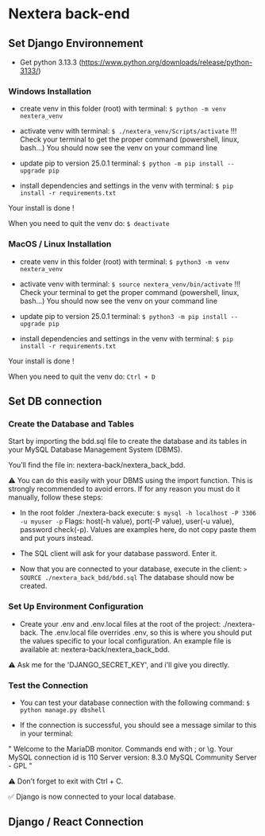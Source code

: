 # Nextera back-end

## Set Django Environnement

- Get python 3.13.3 (https://www.python.org/downloads/release/python-3133/)

### Windows Installation

- create venv in this folder (root) with terminal: `$ python -m venv nextera_venv`

- activate venv with terminal: `$ ./nextera_venv/Scripts/activate`
  !!! Check your terminal to get the proper command (powershell, linux, bash...)
  You should now see the venv on your command line

- update pip to version 25.0.1 terminal: `$ python -m pip install --upgrade pip`
- install dependencies and settings in the venv with terminal: `$ pip install -r requirements.txt`

Your install is done !

When you need to quit the venv do: `$ deactivate`

### MacOS / Linux Installation

- create venv in this folder (root) with terminal: `$ python3 -m venv nextera_venv`

- activate venv with terminal: `$ source nextera_venv/bin/activate`
  !!! Check your terminal to get the proper command (powershell, linux, bash...)
  You should now see the venv on your command line

- update pip to version 25.0.1 terminal: `$ python3 -m pip install --upgrade pip`
- install dependencies and settings in the venv with terminal: `$ pip install -r requirements.txt`

Your install is done !

When you need to quit the venv do: `Ctrl + D`

## Set DB connection

### Create the Database and Tables

Start by importing the bdd.sql file to create the database and its tables in your MySQL Database Management System (DBMS).

You’ll find the file in: nextera-back/nextera_back_bdd.

⚠️ You can do this easily with your DBMS using the import function. This is strongly recommended to avoid errors.
If for any reason you must do it manually, follow these steps:

- In the root folder ./nextera-back execute: `$ mysql -h localhost -P 3306 -u myuser -p`
  Flags: host(-h value), port(-P value), user(-u value), password check(-p).
  Values are examples here, do not copy paste them and put yours instead.

- The SQL client will ask for your database password. Enter it.

- Now that you are connected to your database, execute in the client: `> SOURCE ./nextera_back_bdd/bdd.sql`
  The database should now be created.

### Set Up Environment Configuration

- Create your .env and .env.local files at the root of the project: ./nextera-back.
  The .env.local file overrides .env, so this is where you should put the values specific to your local configuration.
  An example file is available at: nextera-back/nextera_back_bdd.

⚠️ Ask me for the 'DJANGO_SECRET_KEY', and i'll give you directly.

### Test the Connection

- You can test your database connection with the following command: `$ python manage.py dbshell`

- If the connection is successful, you should see a message similar to this in your terminal:

" Welcome to the MariaDB monitor. Commands end with ; or \g.
Your MySQL connection id is 110
Server version: 8.3.0 MySQL Community Server - GPL "

⚠️ Don’t forget to exit with Ctrl + C.

✅ Django is now connected to your local database.

## Django / React Connection
